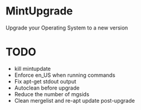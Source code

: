 # MintUpgrade

Upgrade your Operating System to a new version

# TODO

- kill mintupdate
- Enforce en_US when running commands
- Fix apt-get stdout output
- Autoclean before upgrade
- Reduce the number of mgsids
- Clean mergelist and re-apt update post-upgrade
